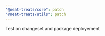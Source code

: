```yaml
---
"@neat-treats/core": patch
"@neat-treats/utils": patch
---
```


Test on changeset and package deployement
